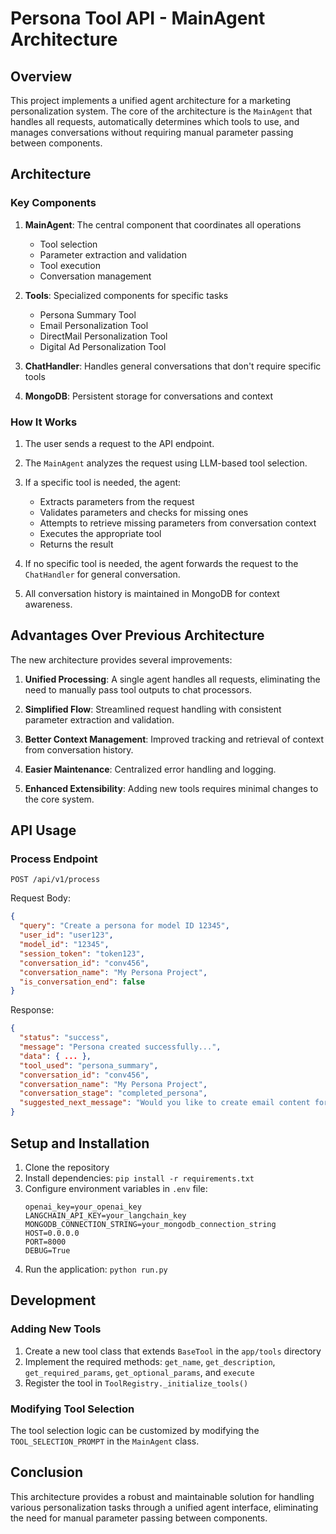 # Persona Tool API - MainAgent Architecture

## Overview

This project implements a unified agent architecture for a marketing personalization system. The core of the architecture is the `MainAgent` that handles all requests, automatically determines which tools to use, and manages conversations without requiring manual parameter passing between components.

## Architecture

### Key Components

1. **MainAgent**: The central component that coordinates all operations
   - Tool selection
   - Parameter extraction and validation
   - Tool execution
   - Conversation management

2. **Tools**: Specialized components for specific tasks
   - Persona Summary Tool
   - Email Personalization Tool 
   - DirectMail Personalization Tool
   - Digital Ad Personalization Tool

3. **ChatHandler**: Handles general conversations that don't require specific tools

4. **MongoDB**: Persistent storage for conversations and context

### How It Works

1. The user sends a request to the API endpoint.
2. The `MainAgent` analyzes the request using LLM-based tool selection.
3. If a specific tool is needed, the agent:
   - Extracts parameters from the request
   - Validates parameters and checks for missing ones
   - Attempts to retrieve missing parameters from conversation context
   - Executes the appropriate tool
   - Returns the result

4. If no specific tool is needed, the agent forwards the request to the `ChatHandler` for general conversation.

5. All conversation history is maintained in MongoDB for context awareness.

## Advantages Over Previous Architecture

The new architecture provides several improvements:

1. **Unified Processing**: A single agent handles all requests, eliminating the need to manually pass tool outputs to chat processors.

2. **Simplified Flow**: Streamlined request handling with consistent parameter extraction and validation.

3. **Better Context Management**: Improved tracking and retrieval of context from conversation history.

4. **Easier Maintenance**: Centralized error handling and logging.

5. **Enhanced Extensibility**: Adding new tools requires minimal changes to the core system.

## API Usage

### Process Endpoint

```
POST /api/v1/process
```

Request Body:
```json
{
  "query": "Create a persona for model ID 12345",
  "user_id": "user123",
  "model_id": "12345",
  "session_token": "token123",
  "conversation_id": "conv456",
  "conversation_name": "My Persona Project",
  "is_conversation_end": false
}
```

Response:
```json
{
  "status": "success",
  "message": "Persona created successfully...",
  "data": { ... },
  "tool_used": "persona_summary",
  "conversation_id": "conv456",
  "conversation_name": "My Persona Project",
  "conversation_stage": "completed_persona",
  "suggested_next_message": "Would you like to create email content for this persona?"
}
```

## Setup and Installation

1. Clone the repository
2. Install dependencies: `pip install -r requirements.txt`
3. Configure environment variables in `.env` file:
   ```
   openai_key=your_openai_key
   LANGCHAIN_API_KEY=your_langchain_key
   MONGODB_CONNECTION_STRING=your_mongodb_connection_string
   HOST=0.0.0.0
   PORT=8000
   DEBUG=True
   ```
4. Run the application: `python run.py`

## Development

### Adding New Tools

1. Create a new tool class that extends `BaseTool` in the `app/tools` directory
2. Implement the required methods: `get_name`, `get_description`, `get_required_params`, `get_optional_params`, and `execute`
3. Register the tool in `ToolRegistry._initialize_tools()`

### Modifying Tool Selection

The tool selection logic can be customized by modifying the `TOOL_SELECTION_PROMPT` in the `MainAgent` class.

## Conclusion

This architecture provides a robust and maintainable solution for handling various personalization tasks through a unified agent interface, eliminating the need for manual parameter passing between components. 